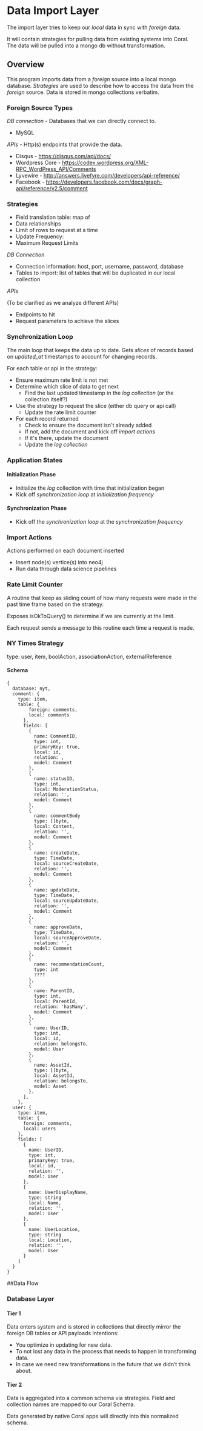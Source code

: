 # Data Import Layer

The import layer tries to keep our _local_ data in sync with _foreign_ data.

It will contain strategies for pulling data from existing systems into Coral.  The data will be pulled into a mongo db without transformation.

## Overview

This program imports data from a _foreign_ source into a local mongo database.  _Strategies_ are used to describe how to access the data from the _foreign_ source.  Data is stored in mongo collections verbatim.

### Foreign Source Types
*DB connection* - Databases that we can directly connect to.

* MySQL

*APIs* - Http(s) endpoints that provide the data.

* Disqus - https://disqus.com/api/docs/
* Wordpress Core - https://codex.wordpress.org/XML-RPC_WordPress_API/Comments
* Lyvewire - http://answers.livefyre.com/developers/api-reference/
* Facebook - https://developers.facebook.com/docs/graph-api/reference/v2.5/comment

### Strategies

* Field translation table: map of
* Data relationships
* Limit of rows to request at a time
* Update Frequency:
* Maximum Request Limits

*DB Connection*

* Connection information: host, port, username, password, database
* Tables to import: list of tables that will be duplicated in our local collection

*APIs*

(To be clarified as we analyze different APIs)
* Endpoints to hit
* Request parameters to achieve the slices


### Synchronization Loop
The main loop that keeps the data up to date.  Gets _slices_ of records based on _updated_at_ timestamps to account for changing records.

For each table or api in the strategy:

* Ensure maximum rate limit is not met
* Determine which slice of data to get next
	* Find the last updated timestamp in the _log collection_ (or the collection itself?)
* Use the strategy to request the slice (either db query or api call)
	* Update the rate limit counter
* For each record returned
	* Check to ensure the document isn't already added
	* If not, add the document and kick off _import actions_
	* If it's there, update the document
	* Update the _log collection_


### Application States

#### Initialization Phase

* Initialize the _log_ collection with time that initialization began
* Kick off _synchronization loop_ at _initialization frequency_

#### Synchronization Phase

* Kick off the _synchronization loop_ at the _synchronization frequency_

### Import Actions

Actions performed on each document inserted

* Insert node(s) vertice(s) into neo4j
* Run data through data science pipelines

### Rate Limit Counter

A routine that keep as sliding count of how many requests were made in the past time frame based on the strategy.

Exposes isOkToQuery() to determine if we are currently at the limit.

Each request sends a message to this routine each time a request is made.


### NY Times Strategy

type: user, item, boolAction, associationAction, externalReference

#### Schema

```
{
  database: nyt,
  comment: {
  	type: item,
    table: {
        foreign: comments,
        local: comments
      },
      fields: [
        {
          name: CommentID,
          type: int,
          primaryKey: true,
          local: id,
          relation: ,
          model: Comment
        },
        {
          name: statusID,
          type: int,
          local: ModerationStatus,
          relation: '',
          model: Comment
        },
        {
          name: commentBody
          type: []byte,
          local: Content,
          relation: '',
          model: Comment
        },
        {
          name: createDate,
          type: TimeDate,
          local: sourceCreateDate,
          relation: '',
          model: Comment
        },
        {
          name: updateDate,
          type: TimeDate,
          local: sourceUpdateDate,
          relation: '',
          model: Comment
        },
        {
          name: approveDate,
          type: TimeDate,
          local: sourceApproveDate,
          relation: '',
          model: Comment
        },
        {
          name: recommendationCount,
          type: int
          ????
        },
        {
          name: ParentID,
          type: int,
          local: ParentId,
          relation: 'hasMany',
          model: Comment
        },
        {
          name: UserID,
          type: int,
          local: id,
          relation: belongsTo,
          model: User
        },
        {
          name: AssetId,
          type: []byte,
          local: AssetId,
          relation: belongsTo,
          model: Asset
        }.
      ],
    },
  user: {
    type: item,
    table: {
      foreign: comments,
      local: users
    },
    fields: [
      {
        name: UserID,
        type: int,
        primaryKey: true,
        local: id,
        relation: '',
        model: User
      },
      {
        name: UserDisplayName,
        type: string
        local: Name,
        relation: '',
        model: User
      },
      {
        name: UserLocation,
        type: string
        local: Location,
        relation: '',
        model: User
      }
    ]
  }
}
```

##Data Flow

### Database Layer

#### Tier 1

Data enters system and is stored in collections that directly mirror the foreign DB tables or API payloads
Intentions:

* You optimize in updating for new data.
* To not lost any data in the process that needs to happen in transforming data.
* In case we need new transformations in the future that we didn’t think about.

#### Tier 2

Data is aggregated into a common schema via strategies.  Field and collection names are mapped to our Coral Schema.

Data generated by native Coral apps will directly into this normalized schema.

